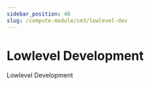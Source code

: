 ```yaml
---
sidebar_position: 40
slug: /compute-module/cm3/lowlevel-dev
---
```


# Lowlevel Development

Lowlevel Development

<!-- <DocCardList /> -->
